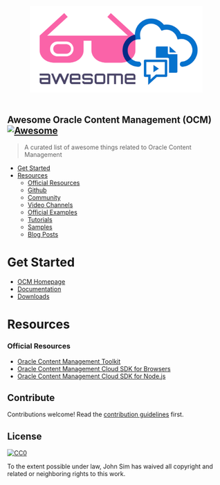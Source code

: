 <p align="center">
  <br>
  <img width="400" src="./awesome.png" alt="logo of awesome-OCM repository">
  <br>
  <br>
</p>

## Awesome Oracle Content Management (OCM) [![Awesome](https://awesome.re/badge.svg)](https://awesome.re)


> A curated list of awesome things related to Oracle Content Management

- [Get Started](#get-started)
- [Resources](#resources)
  - [Official Resources](#official-resources)
  - [Github](#GitHub)
  - [Community](#community)
  - [Video Channels](#youtube-channels)
  - [Official Examples](#official-examples)
  - [Tutorials](#tutorials)
  - [Samples](#examples)
  - [Blog Posts](#blog-posts)

# Get Started
 - [OCM Homepage](https://www.oracle.com/uk/content-management)
 - [Documentation](https://docs.oracle.com/en/cloud/paas/content-cloud/)
 - [Downloads](https://www.oracle.com/content-management/technologies/downloads/)

# Resources


### Official Resources
- [Oracle Content Management Toolkit](https://github.com/oracle/content-and-experience-toolkit)
- [Oracle Content Management Cloud SDK for Browsers](https://github.com/oracle/content-sdk-for-browser)
- [Oracle Content Management Cloud SDK for Node.js](https://github.com/oracle/content-sdk-for-nodejs)



## Contribute

Contributions welcome! Read the [contribution guidelines](contributing.md) first.


## License

[![CC0](https://mirrors.creativecommons.org/presskit/buttons/88x31/svg/cc-zero.svg)](https://creativecommons.org/publicdomain/zero/1.0)

To the extent possible under law, John Sim has waived all copyright and
related or neighboring rights to this work.
